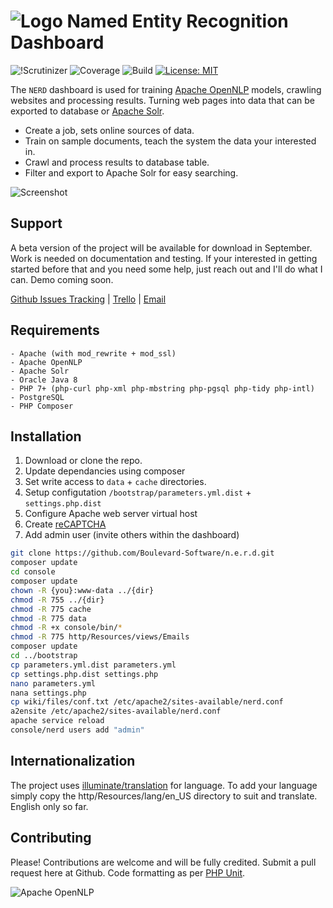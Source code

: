 # ![Logo](https://raw.githubusercontent.com/webanet-au/nerd/master/logo.png) Named Entity Recognition Dashboard
![!Scrutinizer](https://scrutinizer-ci.com/g/Webanet-Australia/nerd/badges/quality-score.png?b=master)
![Coverage](https://scrutinizer-ci.com/g/Webanet-Australia/nerd/badges/coverage.png?b=master)
![Build](https://scrutinizer-ci.com/g/Webanet-Australia/nerd/badges/build.png?b=master)
[![License: MIT](https://img.shields.io/badge/License-MIT-yellow.svg)](https://opensource.org/licenses/MIT)

The `NERD` dashboard is used for training [Apache OpenNLP](https://opennlp.apache.org/) models, crawling websites and processing results. Turning web pages into data that can be exported to database or [Apache Solr](http://lucene.apache.org/solr/).

- Create a job, sets online sources of data.
- Train on sample documents, teach the system the data your interested in.
- Crawl and process results to database table.
- Filter and export to Apache Solr for easy searching.

![Screenshot](https://raw.githubusercontent.com/webanet-au/nerd/master/screenshot.jpg)


## Support 

A beta version of the project will be available for download in September. Work is needed on documentation and testing. If your interested in getting started before that and you need some help, just reach out and I'll do what I can. Demo coming soon. 

[Github Issues Tracking](https://github.com/webanet-au/nerd/issues) | [Trello](https://trello.com/b/UgDofsbl/nerd) | [Email](http://webanet.com.au)


## Requirements
    
    - Apache (with mod_rewrite + mod_ssl)
    - Apache OpenNLP
    - Apache Solr
    - Oracle Java 8
    - PHP 7+ (php-curl php-xml php-mbstring php-pgsql php-tidy php-intl)
    - PostgreSQL
    - PHP Composer

## Installation

1. Download or clone the repo.
2. Update dependancies using composer
3. Set write access to `data` + `cache` directories.
4. Setup configutation `/bootstrap/parameters.yml.dist` + `settings.php.dist` 
5. Configure Apache web server virtual host
6. Create [reCAPTCHA](https://www.google.com/recaptcha/)
6. Add admin user (invite others within the dashboard)

``` bash
git clone https://github.com/Boulevard-Software/n.e.r.d.git 
composer update
cd console
composer update
chown -R {you}:www-data ../{dir}
chmod -R 755 ../{dir}
chmod -R 775 cache
chmod -R 775 data
chmod -R +x console/bin/*
chmod -R 775 http/Resources/views/Emails
composer update
cd ../bootstrap
cp parameters.yml.dist parameters.yml
cp settings.php.dist settings.php
nano parameters.yml
nana settings.php
cp wiki/files/conf.txt /etc/apache2/sites-available/nerd.conf
a2ensite /etc/apache2/sites-available/nerd.conf
apache service reload
console/nerd users add "admin"
```

## Internationalization

The project uses [illuminate/translation](https://github.com/illuminate/translation) for language. To add your language simply copy the http/Resources/lang/en_US directory to suit and translate. English only so far.

## Contributing

Please! Contributions are welcome and will be fully credited. Submit a pull request here at Github.
Code formatting as per [PHP Unit](https://github.com/sebastianbergmann/phpunit/blob/master/.github/CONTRIBUTING.md).

![Apache OpenNLP](https://cwiki.apache.org/confluence/download/thumbnails/74691846/opennlp-poweredby.png?version=1&modificationDate=1514406818000&api=v2)
